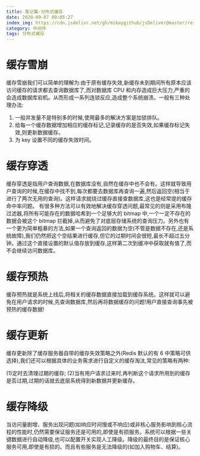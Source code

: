 ```yaml
---
title: 笔记篇-分布式缓存
date: 2020-09-07 00:05:27
index_img: https://cdn.jsdelivr.net/gh/mikeygithub/jsDeliver@master/resource/img/fbshc.jpg
category: 中间件
tags: 分布式缓存
---
```


# 缓存雪崩

缓存雪崩我们可以简单的理解为:由于原有缓存失效,新缓存未到期间所有原本应该访问缓存的请求都去查询数据库了,而对数据库 CPU 和内存造成巨大压力,严重的会造成数据库宕机。从而形成一系列连锁反应,造成整个系统崩溃。一般有三种处理办法:

1. 一般并发量不是特别多的时候,使用最多的解决方案是加锁排队。
2. 给每一个缓存数据增加相应的缓存标记,记录缓存的是否失效,如果缓存标记失效,则更新数据缓存。
3. 为 key 设置不同的缓存失效时间。

# 缓存穿透

缓存穿透是指用户查询数据,在数据库没有,自然在缓存中也不会有。这样就导致用户查询的时候,在缓存中找不到,每次都要去数据库再查询一遍,然后返回空(相当于进行了两次无用的查询)。这样请求就绕过缓存直接查数据库,这也是经常提的缓存命中率问题。
有很多种方法可以有效地解决缓存穿透问题,最常见的则是采用布隆过滤器,将所有可能存在的数据哈希到一个足够大的 bitmap 中,一个一定不存在的数据会被这个 bitmap 拦截掉,从而避免了对底层存储系统的查询压力。另外也有一个更为简单粗暴的方法,如果一个查询返回的数据为空(不管是数据不存在,还是系统故障),我们仍然把这个空结果进行缓存,但它的过期时间会很短,最长不超过五分钟。通过这个直接设置的默认值存放到缓存,这样第二次到缓冲中获取就有值了,而不会继续访问数据库。

# 缓存预热

缓存预热就是系统上线后,将相关的缓存数据直接加载到缓存系统。这样就可以避免在用户请求的时候,先查询数据库,然后再将数据缓存的问题!用户直接查询事先被预热的缓存数据!

# 缓存更新

缓存更新除了缓存服务器自带的缓存失效策略之外(Redis 默认的有 6 中策略可供选择),我们还可以根据具体的业务需求进行自定义的缓存淘汰,常见的策略有两种:

(1)定时去清理过期的缓存;
(2)当有用户请求过来时,再判断这个请求所用到的缓存是否过期,过期的话就去底层系统得到新数据并更新缓存。

# 缓存降级

当访问量剧增、服务出现问题(如响应时间慢或不响应)或非核心服务影响到核心流程的性能时,仍然需要保证服务还是可用的,即使是有损服务。系统可以根据一些关键数据进行自动降级,也可以配置开关实现人工降级。降级的最终目的是保证核心服务可用,即使是有损的。而且有些服务是无法降级的(如加入购物车、结算)。
